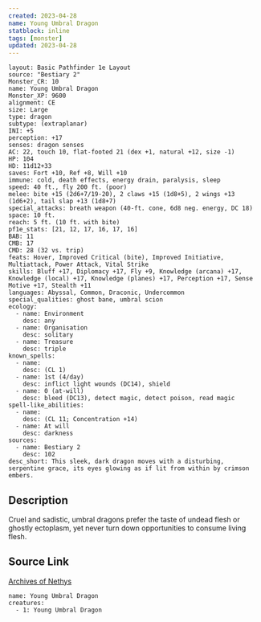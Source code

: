 ```yaml
---
created: 2023-04-28
name: Young Umbral Dragon
statblock: inline
tags: [monster]
updated: 2023-04-28
---
```

```statblock
layout: Basic Pathfinder 1e Layout
source: "Bestiary 2"
Monster_CR: 10
name: Young Umbral Dragon
Monster_XP: 9600
alignment: CE
size: Large
type: dragon
subtype: (extraplanar)
INI: +5
perception: +17
senses: dragon senses
AC: 22, touch 10, flat-footed 21 (dex +1, natural +12, size -1)
HP: 104
HD: 11d12+33
saves: Fort +10, Ref +8, Will +10
immune: cold, death effects, energy drain, paralysis, sleep
speed: 40 ft., fly 200 ft. (poor)
melee: bite +15 (2d6+7/19-20), 2 claws +15 (1d8+5), 2 wings +13 (1d6+2), tail slap +13 (1d8+7)
special_attacks: breath weapon (40-ft. cone, 6d8 neg. energy, DC 18)
space: 10 ft.
reach: 5 ft. (10 ft. with bite)
pf1e_stats: [21, 12, 17, 16, 17, 16]
BAB: 11
CMB: 17
CMD: 28 (32 vs. trip)
feats: Hover, Improved Critical (bite), Improved Initiative, Multiattack, Power Attack, Vital Strike
skills: Bluff +17, Diplomacy +17, Fly +9, Knowledge (arcana) +17, Knowledge (local) +17, Knowledge (planes) +17, Perception +17, Sense Motive +17, Stealth +11
languages: Abyssal, Common, Draconic, Undercommon
special_qualities: ghost bane, umbral scion
ecology:
  - name: Environment
    desc: any
  - name: Organisation
    desc: solitary
  - name: Treasure
    desc: triple
known_spells:
  - name:
    desc: (CL 1)
  - name: 1st (4/day)
    desc: inflict light wounds (DC14), shield
  - name: 0 (at-will)
    desc: bleed (DC13), detect magic, detect poison, read magic
spell-like_abilities:
  - name:
    desc: (CL 11; Concentration +14)
  - name: At will
    desc: darkness
sources:
  - name: Bestiary 2
    desc: 102
desc_short: This sleek, dark dragon moves with a disturbing, serpentine grace, its eyes glowing as if lit from within by crimson embers. 
```
## Description
Cruel and sadistic, umbral dragons prefer the taste of undead flesh or ghostly ectoplasm, yet never turn down opportunities to consume living flesh.
## Source Link
[Archives of Nethys](https://aonprd.com/MonsterDisplay.aspx?ItemName=Young%20Umbral%20Dragon)
```encounter-table
name: Young Umbral Dragon
creatures:
  - 1: Young Umbral Dragon
```
